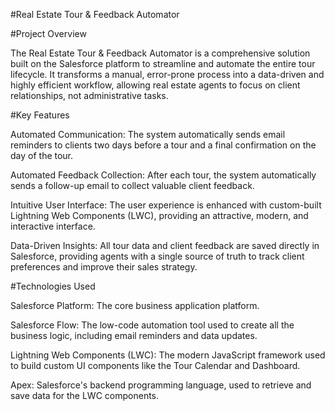 #Real Estate Tour & Feedback Automator

#Project Overview

The Real Estate Tour & Feedback Automator is a comprehensive solution built on the Salesforce platform to streamline and automate the entire tour lifecycle. It transforms a manual, error-prone process into a data-driven and highly efficient workflow, allowing real estate agents to focus on client relationships, not administrative tasks.

#Key Features

Automated Communication: The system automatically sends email reminders to clients two days before a tour and a final confirmation on the day of the tour.

Automated Feedback Collection: After each tour, the system automatically sends a follow-up email to collect valuable client feedback.

Intuitive User Interface: The user experience is enhanced with custom-built Lightning Web Components (LWC), providing an attractive, modern, and interactive interface.

Data-Driven Insights: All tour data and client feedback are saved directly in Salesforce, providing agents with a single source of truth to track client preferences and improve their sales strategy.

#Technologies Used

Salesforce Platform: The core business application platform.

Salesforce Flow: The low-code automation tool used to create all the business logic, including email reminders and data updates.

Lightning Web Components (LWC): The modern JavaScript framework used to build custom UI components like the Tour Calendar and Dashboard.

Apex: Salesforce's backend programming language, used to retrieve and save data for the LWC components.
